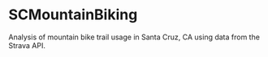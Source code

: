 # SCMountainBiking
Analysis of mountain bike trail usage in Santa Cruz, CA using data from the Strava API.
